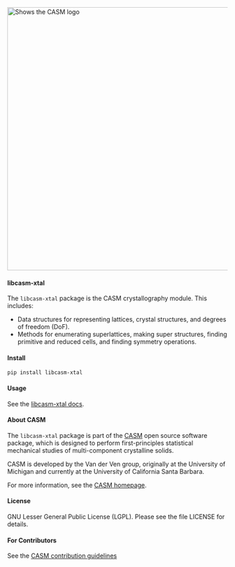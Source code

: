<img alt="Shows the CASM logo" src="https://raw.githubusercontent.com/prisms-center/CASMcode_global/main/python/doc/_static/logo.svg" width="600" />

#### libcasm-xtal

The `libcasm-xtal` package is the CASM crystallography module. This includes:

- Data structures for representing lattices, crystal structures, and
  degrees of freedom (DoF).
- Methods for enumerating superlattices, making super structures, finding primitive and reduced cells, and finding symmetry operations.


#### Install

    pip install libcasm-xtal


#### Usage

See the [libcasm-xtal docs](todo).


#### About CASM

The `libcasm-xtal` package is part of the [CASM](https://github.com/prisms-center/CASMcode) open source software package, which is designed to perform first-principles statistical mechanical studies of multi-component crystalline solids.

CASM is developed by the Van der Ven group, originally at the University of Michigan and currently at the University of California Santa Barbara.

For more information, see the [CASM homepage](https://prisms-center.github.io/CASMcode_docs/).


#### License

GNU Lesser General Public License (LGPL). Please see the file LICENSE for details.


#### For Contributors

See the [CASM contribution guidelines](https://github.com/prisms-center/CASMcode_global/blob/main/CONTRIBUTE.md)
